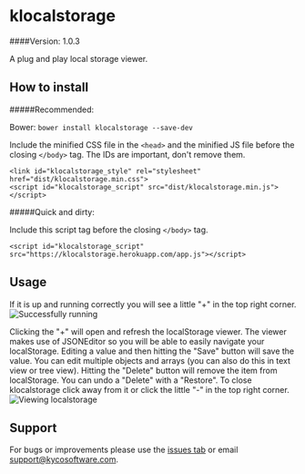 klocalstorage
=============
####Version: 1.0.3

A plug and play local storage viewer.

How to install
--------------

#####Recommended:

Bower: `bower install klocalstorage --save-dev`

Include the minified CSS file in the `<head>` and the minified JS file before
the closing `</body>` tag. The IDs are important, don't remove them.

    <link id="klocalstorage_style" rel="stylesheet" href="dist/klocalstorage.min.css">
    <script id="klocalstorage_script" src="dist/klocalstorage.min.js"></script>

#####Quick and dirty:

Include this script tag before the closing `</body>` tag.

    <script id="klocalstorage_script" src="https://klocalstorage.herokuapp.com/app.js"></script>

Usage
-----

If it is up and running correctly you will see a little "+" in the top right corner.
![Successfully running](https://www.kycosoftware.com/uploads/klocalstorage/screenshot.png2)

Clicking the "+" will open and refresh the localStorage viewer. The viewer makes use
of JSONEditor so you will be able to easily navigate your localStorage. Editing a
value and then hitting the "Save" button will save the value. You can edit multiple
objects and arrays (you can also do this in text view or tree view). Hitting the "Delete"
button will remove the item from localStorage. You can undo a "Delete" with a "Restore".
To close klocalstorage click away from it or click the little "-" in the top right corner.
![Viewing localstorage](https://www.kycosoftware.com/uploads/klocalstorage/screenshot.png)

Support
-------

For bugs or improvements please use the [issues tab](https://github.com/kyco/klocalstorage/issues)
or email [support@kycosoftware.com](mailto:support@kycosoftware.com).
